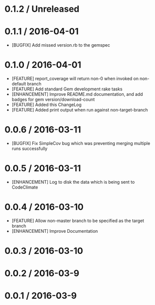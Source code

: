 # 0.1.2 / Unreleased
# 0.1.1 / 2016-04-01

* [BUGFIX] Add missed version.rb to the gemspec

# 0.1.0 / 2016-04-01

* [FEATURE] report_coverage will return non-0 when invoked on non-default branch
* [FEATURE] Add standard Gem development rake tasks
* [ENHANCEMENT] Improve README.md documentation, and add badges for gem version/download-count
* [FEATURE] Added this ChangeLog
* [FEATURE] Added print output when run against non-target-branch

# 0.0.6 / 2016-03-11

* [BUGFIX] Fix SimpleCov bug which was preventing merging multiple runs successfully

# 0.0.5 / 2016-03-11

* [ENHANCEMENT] Log to disk the data which is being sent to CodeClimate

# 0.0.4 / 2016-03-10

* [FEATURE] Allow non-master branch to be specified as the target branch
* [ENHANCEMENT] Improve Documentation

# 0.0.3 / 2016-03-10

# 0.0.2 / 2016-03-9

# 0.0.1 / 2016-03-9
